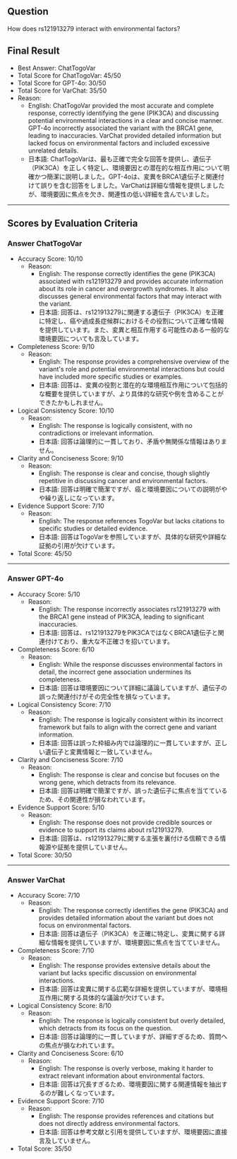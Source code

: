 ## Question

How does rs121913279 interact with environmental factors?

## Final Result

- Best Answer: ChatTogoVar
- Total Score for ChatTogoVar: 45/50
- Total Score for GPT-4o: 30/50
- Total Score for VarChat: 35/50
- Reason:
  - English: ChatTogoVar provided the most accurate and complete response, correctly identifying the gene (PIK3CA) and discussing potential environmental interactions in a clear and concise manner. GPT-4o incorrectly associated the variant with the BRCA1 gene, leading to inaccuracies. VarChat provided detailed information but lacked focus on environmental factors and included excessive unrelated details.
  - 日本語: ChatTogoVarは、最も正確で完全な回答を提供し、遺伝子（PIK3CA）を正しく特定し、環境要因との潜在的な相互作用について明確かつ簡潔に説明しました。GPT-4oは、変異をBRCA1遺伝子と関連付けて誤りを含む回答をしました。VarChatは詳細な情報を提供しましたが、環境要因に焦点を欠き、関連性の低い詳細を含んでいました。

---

## Scores by Evaluation Criteria

### Answer ChatTogoVar
- Accuracy Score: 10/10
  - Reason: 
    - English: The response correctly identifies the gene (PIK3CA) associated with rs121913279 and provides accurate information about its role in cancer and overgrowth syndromes. It also discusses general environmental factors that may interact with the variant.
    - 日本語: 回答は、rs121913279に関連する遺伝子（PIK3CA）を正確に特定し、癌や過成長症候群におけるその役割について正確な情報を提供しています。また、変異と相互作用する可能性のある一般的な環境要因についても言及しています。
- Completeness Score: 9/10
  - Reason: 
    - English: The response provides a comprehensive overview of the variant's role and potential environmental interactions but could have included more specific studies or examples.
    - 日本語: 回答は、変異の役割と潜在的な環境相互作用について包括的な概要を提供していますが、より具体的な研究や例を含めることができたかもしれません。
- Logical Consistency Score: 10/10
  - Reason: 
    - English: The response is logically consistent, with no contradictions or irrelevant information.
    - 日本語: 回答は論理的に一貫しており、矛盾や無関係な情報はありません。
- Clarity and Conciseness Score: 9/10
  - Reason: 
    - English: The response is clear and concise, though slightly repetitive in discussing cancer and environmental factors.
    - 日本語: 回答は明確で簡潔ですが、癌と環境要因についての説明がやや繰り返しになっています。
- Evidence Support Score: 7/10
  - Reason: 
    - English: The response references TogoVar but lacks citations to specific studies or detailed evidence.
    - 日本語: 回答はTogoVarを参照していますが、具体的な研究や詳細な証拠の引用が欠けています。
- Total Score: 45/50

---

### Answer GPT-4o
- Accuracy Score: 5/10
  - Reason: 
    - English: The response incorrectly associates rs121913279 with the BRCA1 gene instead of PIK3CA, leading to significant inaccuracies.
    - 日本語: 回答は、rs121913279をPIK3CAではなくBRCA1遺伝子と関連付けており、重大な不正確さを招いています。
- Completeness Score: 6/10
  - Reason: 
    - English: While the response discusses environmental factors in detail, the incorrect gene association undermines its completeness.
    - 日本語: 回答は環境要因について詳細に議論していますが、遺伝子の誤った関連付けがその完全性を損なっています。
- Logical Consistency Score: 7/10
  - Reason: 
    - English: The response is logically consistent within its incorrect framework but fails to align with the correct gene and variant information.
    - 日本語: 回答は誤った枠組み内では論理的に一貫していますが、正しい遺伝子と変異情報と一致していません。
- Clarity and Conciseness Score: 7/10
  - Reason: 
    - English: The response is clear and concise but focuses on the wrong gene, which detracts from its relevance.
    - 日本語: 回答は明確で簡潔ですが、誤った遺伝子に焦点を当てているため、その関連性が損なわれています。
- Evidence Support Score: 5/10
  - Reason: 
    - English: The response does not provide credible sources or evidence to support its claims about rs121913279.
    - 日本語: 回答は、rs121913279に関する主張を裏付ける信頼できる情報源や証拠を提供していません。
- Total Score: 30/50

---

### Answer VarChat
- Accuracy Score: 7/10
  - Reason: 
    - English: The response correctly identifies the gene (PIK3CA) and provides detailed information about the variant but does not focus on environmental factors.
    - 日本語: 回答は遺伝子（PIK3CA）を正確に特定し、変異に関する詳細な情報を提供していますが、環境要因に焦点を当てていません。
- Completeness Score: 7/10
  - Reason: 
    - English: The response provides extensive details about the variant but lacks specific discussion on environmental interactions.
    - 日本語: 回答は変異に関する広範な詳細を提供していますが、環境相互作用に関する具体的な議論が欠けています。
- Logical Consistency Score: 8/10
  - Reason: 
    - English: The response is logically consistent but overly detailed, which detracts from its focus on the question.
    - 日本語: 回答は論理的に一貫していますが、詳細すぎるため、質問への焦点が損なわれています。
- Clarity and Conciseness Score: 6/10
  - Reason: 
    - English: The response is overly verbose, making it harder to extract relevant information about environmental factors.
    - 日本語: 回答は冗長すぎるため、環境要因に関する関連情報を抽出するのが難しくなっています。
- Evidence Support Score: 7/10
  - Reason: 
    - English: The response provides references and citations but does not directly address environmental factors.
    - 日本語: 回答は参考文献と引用を提供していますが、環境要因に直接言及していません。
- Total Score: 35/50